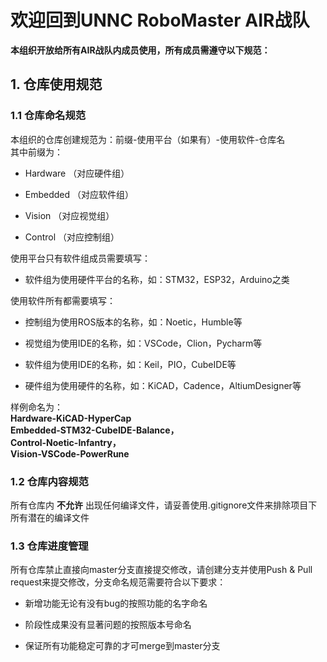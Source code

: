 # 欢迎回到UNNC RoboMaster AIR战队  

__本组织开放给所有AIR战队内成员使用，所有成员需遵守以下规范：__
## __1. 仓库使用规范__  

### 1.1 仓库命名规范  
本组织的仓库创建规范为：前缀-使用平台（如果有）-使用软件-仓库名  
其中前缀为：
* Hardware （对应硬件组）  

* Embedded （对应软件组）  

* Vision （对应视觉组）  

* Control （对应控制组）  

使用平台只有软件组成员需要填写：
* 软件组为使用硬件平台的名称，如：STM32，ESP32，Arduino之类

使用软件所有都需要填写：
* 控制组为使用ROS版本的名称，如：Noetic，Humble等

* 视觉组为使用IDE的名称，如：VSCode，Clion，Pycharm等

* 软件组为使用IDE的名称，如：Keil，PIO，CubeIDE等

* 硬件组为使用硬件的名称，如：KiCAD，Cadence，AltiumDesigner等

样例命名为：  
**Hardware-KiCAD-HyperCap  
Embedded-STM32-CubeIDE-Balance，  
Control-Noetic-Infantry，  
Vision-VSCode-PowerRune**

### 1.2 仓库内容规范
所有仓库内 __不允许__ 出现任何编译文件，请妥善使用.gitignore文件来排除项目下所有潜在的编译文件

### 1.3 仓库进度管理
所有仓库禁止直接向master分支直接提交修改，请创建分支并使用Push & Pull request来提交修改，分支命名规范需要符合以下要求：  
* 新增功能无论有没有bug的按照功能的名字命名

* 阶段性成果没有显著问题的按照版本号命名

* 保证所有功能稳定可靠的才可merge到master分支